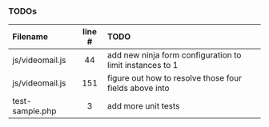 ### TODOs
| Filename | line # | TODO
|:------|:------:|:------
| js/videomail.js | 44 | add new ninja form configuration to limit instances to 1
| js/videomail.js | 151 | figure out how to resolve those four fields above into
| test-sample.php | 3 | add more unit tests